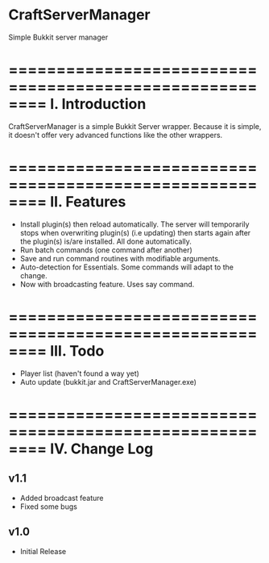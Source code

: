 CraftServerManager
==================

Simple Bukkit server manager

========================================================
I. Introduction
========================================================

CraftServerManager is a simple Bukkit Server wrapper. 
Because it is simple, it doesn't offer very advanced 
functions like the other wrappers.

========================================================
II. Features
========================================================

- Install plugin(s) then reload automatically. The server
  will temporarily stops when overwriting plugin(s) (i.e updating) then
  starts again after the plugin(s) is/are installed. All done automatically.
- Run batch commands (one command after another)
- Save and run command routines with modifiable arguments.
- Auto-detection for Essentials. Some commands will adapt to the change.
- Now with broadcasting feature. Uses say command.

========================================================
III. Todo
========================================================

- Player list (haven't found a way yet)
- Auto update (bukkit.jar and CraftServerManager.exe)

========================================================
IV. Change Log
========================================================

v1.1
-----
- Added broadcast feature
- Fixed some bugs

v1.0
-----
- Initial Release
